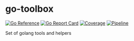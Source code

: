 # go-toolbox

[![Go Reference](https://pkg.go.dev/badge/github.com/egnd/go-toolbox.svg)](https://pkg.go.dev/github.com/egnd/go-toolbox)
[![Go Report Card](https://goreportcard.com/badge/github.com/egnd/go-toolbox)](https://goreportcard.com/report/github.com/egnd/go-toolbox)
[![Coverage](https://codecov.io/gh/egnd/go-toolbox/branch/master/graph/badge.svg?token=ZR296QS3S3)](https://codecov.io/gh/egnd/go-toolbox)
[![Pipeline](https://github.com/egnd/go-toolbox/actions/workflows/pipeline.yml/badge.svg)](https://github.com/egnd/go-toolbox/actions?query=workflow%3APipeline)

Set of golang tools and helpers
